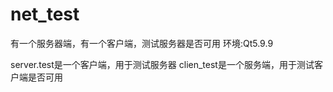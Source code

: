 # net_test
有一个服务器端，有一个客户端，测试服务器是否可用
环境:Qt5.9.9

server.test是一个客户端，用于测试服务器
clien_test是一个服务端，用于测试客户端是否可用
